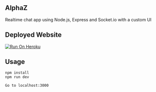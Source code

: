 ## AlphaZ
Realtime chat app using Node.js, Express and Socket.io with a custom UI


## Deployed Website

[![Run On Heroku](https://img.shields.io/badge/-Run%20on%20Heroku-05122A?style=flat&logo=heroku)](https://alphaz-chat.herokuapp.com)


## Usage
```
npm install
npm run dev

Go to localhost:3000
```

